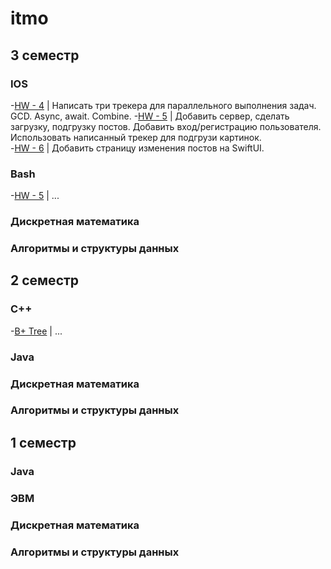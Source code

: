 # itmo

## 3 семестр
### IOS
-[HW - 4](https://github.com/gr-rassadnikov/itmo/tree/main/sem-3/ios/HW--4-Tracker-GCD-asyncAwait-Combine) | Написать три трекера для параллельного выполнения задач. GCD. Async, await. Combine.
-[HW - 5](https://github.com/gr-rassadnikov/itmo/tree/main/sem-3/ios/HW--5-server-movies-data-logIn) | Добавить сервер, сделать загрузку, подгрузку постов. Добавить вход/регистрацию пользователя. Использовать написанный трекер для подгрузи картинок.  
-[HW - 6]() | Добавить страницу изменения постов на SwiftUI.
### Bash
-[HW - 5](https://github.com/gr-rassadnikov/itmo/tree/main/sem-3/os/lab5) | ...
### Дискретная математика
### Алгоритмы и структуры данных

## 2 семестр
### С++
-[B+ Tree](https://github.com/gr-rassadnikov/itmo/tree/main/sem-2/cpp/bptree) | ...
### Java
### Дискретная математика
### Алгоритмы и структуры данных

## 1 семестр
### Java
### ЭВМ
### Дискретная математика
### Алгоритмы и структуры данных

